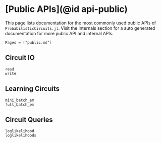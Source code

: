 # [Public APIs](@id api-public)

This page lists documentation for the most commonly used public APIs of `ProbabilisticCircuits.jl`. Visit the internals section for a auto generated documentation for more public API and internal APIs.

```@contents
Pages = ["public.md"]
```

## Circuit IO

```@docs
read
write
```

## Learning Circuits

```@docs
mini_batch_em
full_batch_em
```

## Circuit Queries

```@docs
loglikelihood
loglikelihoods
```